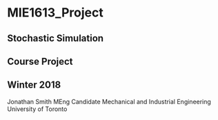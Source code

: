 # MIE1613_Project
## Stochastic Simulation
## Course Project
## Winter 2018

Jonathan Smith 
MEng Candidate 
Mechanical and Industrial Engineering 
University of Toronto 
